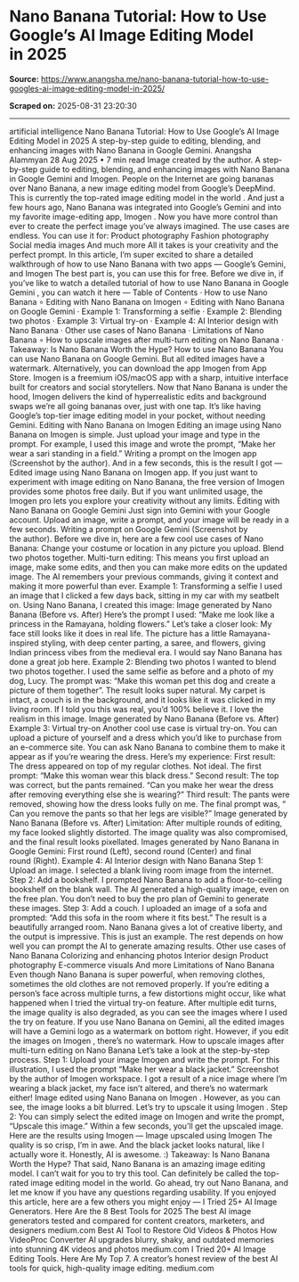 # Nano Banana Tutorial: How to Use Google’s AI Image Editing Model in 2025

**Source:** https://www.anangsha.me/nano-banana-tutorial-how-to-use-googles-ai-image-editing-model-in-2025/

**Scraped on:** 2025-08-31 23:20:30

---

artificial intelligence
Nano Banana Tutorial: How to Use Google’s AI Image Editing Model in 2025
A step-by-step guide to editing, blending, and enhancing images with Nano Banana in Google Gemini.
Anangsha Alammyan
28 Aug 2025
•
7 min read
Image created by the author.
A step-by-step guide to editing, blending, and enhancing images with Nano Banana in Google Gemini and Imogen.
People on the Internet are going bananas over Nano Banana, a new image editing model from Google’s DeepMind.
This is currently the
top-rated image editing model in the world
. And just a few hours ago,
Nano Banana was integrated into Google’s Gemini
and into
my favorite image-editing app, Imogen
.
Now you have more control than ever to create the perfect image you’ve always imagined.
The use cases are endless. You can use it for:
Product photography
Fashion photography
Social media images
And much more
All it takes is your creativity and the perfect prompt.
In this article, I’m super excited to share a detailed walkthrough of how to use Nano Banana with two apps —
Google’s Gemini, and
Imogen
The best part is, you can use this for free.
Before we dive in, if you’ve like to watch a
detailed tutorial of how to use Nano Banana in Google Gemini
, you can watch it here —
Table of Contents
·
How to use Nano Banana
∘
Editing with Nano Banana on Imogen
∘
Editing with Nano Banana on Google Gemini
·
Example 1: Transforming a selfie
·
Example 2: Blending two photos
·
Example 3: Virtual try-on
·
Example 4: AI Interior design with Nano Banana
·
Other use cases of Nano Banana
·
Limitations of Nano Banana
∘
How to upscale images after multi-turn editing on Nano Banana
·
Takeaway: Is Nano Banana Worth the Hype?
How to use Nano Banana
You can use Nano Banana on Google Gemini. But all edited images have a watermark.
Alternatively, you can download the app
Imogen
from App Store.
Imogen
is a freemium iOS/macOS app with a sharp, intuitive interface built for creators and social storytellers. Now that Nano Banana is under the hood,
Imogen
delivers the kind of hyperrealistic edits and background swaps we’re all going bananas over, just with one tap. It’s like having Google’s top-tier image editing model in your pocket, without needing Gemini.
Editing with Nano Banana on Imogen
Editing an image using Nano Banana on
Imogen
is simple. Just upload your image and type in the prompt. For example, I used this image and wrote the prompt,
“Make her wear a sari standing in a field.”
Writing a prompt on the
Imogen
app (Screenshot by the author).
And in a few seconds, this is the result I got —
Edited image using Nano Banana on
Imogen
app.
If you just want to experiment with image editing on Nano Banana, the free version of
Imogen
provides some photos free daily. But if you want unlimited usage, the
Imogen
pro lets you explore your creativity without any limits.
Editing with Nano Banana on Google Gemini
Just sign into Gemini with your Google account. Upload an image, write a prompt, and your image will be ready in a few seconds.
Writing a prompt on Google Gemini (Screenshot by the author).
Before we dive in, here are a few cool use cases of Nano Banana:
Change your costume or location in any picture you upload.
Blend two photos together.
Multi-turn editing: This means you first upload an image, make some edits, and then you can make more edits on the updated image. The AI remembers your previous commands, giving it context and making it more powerful than ever.
Example 1: Transforming a selfie
I used an image that I clicked a few days back, sitting in my car with my seatbelt on. Using Nano Banana, I created this image:
Image generated by Nano Banana (Before vs. After)
Here’s the prompt I used:
“Make me look like a princess in the Ramayana, holding flowers.”
Let’s take a closer look:
My face still looks like it does in real life.
The picture has a little Ramayana-inspired styling, with deep center parting, a saree, and flowers, giving Indian princess vibes from the medieval era.
I would say Nano Banana has done a great job here.
Example 2: Blending two photos
I wanted to blend two photos together. I used the same selfie as before and a photo of my dog, Lucy.
The prompt was:
“Make this woman pet this dog and create a picture of them together”.
The result looks super natural. My carpet is intact, a couch is in the background, and it looks like it was clicked in my living room. If I told you this was real, you’d 100% believe it. I love the realism in this image.
Image generated by Nano Banana (Before vs. After)
Example 3: Virtual try-on
Another cool use case is virtual try-on. You can upload a picture of yourself and a dress which you’d like to purchase from an e-commerce site. You can ask Nano Banana to combine them to make it appear as if you’re wearing the dress. Here’s my experience:
First result:
The dress appeared on top of my regular clothes. Not ideal. The first prompt:
“Make this woman wear this black dress.”
Second result: The top was correct, but the pants remained.
“Can you make her wear the dress after removing everything else she is wearing?”
Third result: The pants were removed, showing how the dress looks fully on me. The final prompt was, “
Can you remove the pants so that her legs are visible?”
Image generated by Nano Banana (Before vs. After)
Limitation: After multiple rounds of editing, my face looked slightly distorted. The image quality was also compromised, and the final result looks pixellated.
Images generated by Nano Banana in Google Gemini: First round (Left), second round (Center) and final round (Right).
Example 4: AI Interior design with Nano Banana
Step 1:
Upload an image. I selected a blank living room image from the internet.
Step 2:
Add a bookshelf. I prompted Nano Banana to add a floor-to-ceiling bookshelf on the blank wall.
The AI generated a high-quality image, even on the free plan. You don’t need to buy the pro plan of Gemini to generate these images.
Step 3:
Add a couch. I uploaded an image of a sofa and prompted:
“Add this sofa in the room where it fits best.”
The result is a beautifully arranged room. Nano Banana gives a lot of creative liberty, and the output is impressive.
This is just an example. The rest depends on how well you can prompt the AI to generate amazing results.
Other use cases of Nano Banana
Colorizing and enhancing photos
Interior design
Product photography
E-commerce visuals
And more
Limitations of Nano Banana
Even though Nano Banana is super powerful, when removing clothes, sometimes the old clothes are not removed properly.
If you’re editing a person’s face across multiple turns, a few distortions might occur, like what happened when I tried the virtual try-on feature.
After multiple edit turns, the image quality is also degraded, as you can see the images where I used the try on feature.
If you use Nano Banana on Gemini, all the edited images will have a Gemini logo as a watermark on bottom right. However, if you edit the images on
Imogen
, there’s no watermark.
How to upscale images after multi-turn editing on Nano Banana
Let’s take a look at the step-by-step process.
Step 1:
Upload your image
Imogen
and write the prompt. For this illustration, I used the prompt
“Make her wear a black jacket.”
Screenshot by the author of
Imogen
workspace.
I got a result of a nice image where I’m wearing a black jacket, my face isn’t altered, and there’s no watermark either!
Image edited using Nano Banana on
Imogen
.
However, as you can see, the image looks a bit blurred. Let’s try to upscale it using
Imogen
.
Step 2:
You can simply select the edited image on
Imogen
and write the prompt,
“Upscale this image.”
Within a few seconds, you’ll get the upscaled image. Here are the results using
Imogen
—
Image upscaled using
Imogen
The quality is so crisp, I’m in awe. And the black jacket looks natural, like I actually wore it. Honestly, AI is awesome. :)
Takeaway: Is Nano Banana Worth the Hype?
That said, Nano Banana is an amazing image editing model. I can’t wait for you to try this tool. Can definitely be called the top-rated image editing model in the world.
Go ahead, try out Nano Banana, and let me know if you have any questions regarding usability.
If you enjoyed this article, here are a few others you might enjoy —
I Tried 25+ AI Image Generators. Here Are the 8 Best Tools for 2025
The best AI image generators tested and compared for content creators, marketers, and designers
medium.com
Best AI Tool to Restore Old Videos &amp; Photos
How VideoProc Converter AI upgrades blurry, shaky, and outdated memories into stunning 4K videos and photos
medium.com
I Tried 20+ AI Image Editing Tools. Here Are My Top 7.
A creator’s honest review of the best AI tools for quick, high-quality image editing.
medium.com